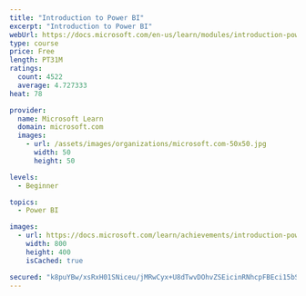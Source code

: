```yaml
---
title: "Introduction to Power BI"
excerpt: "Introduction to Power BI"
webUrl: https://docs.microsoft.com/en-us/learn/modules/introduction-power-bi/
type: course
price: Free
length: PT31M
ratings:
  count: 4522
  average: 4.727333
heat: 78

provider:
  name: Microsoft Learn
  domain: microsoft.com
  images:
    - url: /assets/images/organizations/microsoft.com-50x50.jpg
      width: 50
      height: 50

levels:
  - Beginner

topics:
  - Power BI

images:
  - url: https://docs.microsoft.com/learn/achievements/introduction-power-bi-social.png
    width: 800
    height: 400
    isCached: true

secured: "k8puYBw/xsRxH01SNiceu/jMRwCyx+U8dTwvDOhvZSEicinRNhcpFBEci15bSKgr2mDgkE8mNgkJXHCspz4AGeKpvKiphfRgNUhKvXu8VWIIexNcHxFVCMsCcb9tbmZa/guhLShes/iDILIGSLRNIXRbqFFm0McRgwZXIG/YSAdlvBAly+bhEBG6Z0iciINXrpe9c8JbdmfjKLF8R+jHrsdRScRCxgGiINirgH4MlmvAEL5TcV8EIfKXzNp5755FtelcjFmdhBngC1d2JahhI8ykmp6N6uB2vHfjqQqCaiXxnA0yfGVn3RtDbHPJnyMuKucHNDmIxhUZJse+iXSLHIc8i5+Ida1aHjDgJ1SzGRqfaSSiRd6cPAfbFGrIl8tWxBOick0cAfMSJYFlsxbqpJFXtCPBOfjdEnUzWZO2D6U=;NCwP+59vJ565jo+I5BQOtw=="
---
```


